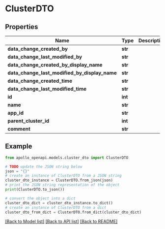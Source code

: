 # ClusterDTO


## Properties

Name | Type | Description | Notes
------------ | ------------- | ------------- | -------------
**data_change_created_by** | **str** |  | [optional] 
**data_change_last_modified_by** | **str** |  | [optional] 
**data_change_created_by_display_name** | **str** |  | [optional] 
**data_change_last_modified_by_display_name** | **str** |  | [optional] 
**data_change_created_time** | **str** |  | [optional] 
**data_change_last_modified_time** | **str** |  | [optional] 
**id** | **int** |  | [optional] 
**name** | **str** |  | 
**app_id** | **str** |  | 
**parent_cluster_id** | **int** |  | [optional] 
**comment** | **str** |  | [optional] 

## Example

```python
from apollo_openapi.models.cluster_dto import ClusterDTO

# TODO update the JSON string below
json = "{}"
# create an instance of ClusterDTO from a JSON string
cluster_dto_instance = ClusterDTO.from_json(json)
# print the JSON string representation of the object
print(ClusterDTO.to_json())

# convert the object into a dict
cluster_dto_dict = cluster_dto_instance.to_dict()
# create an instance of ClusterDTO from a dict
cluster_dto_from_dict = ClusterDTO.from_dict(cluster_dto_dict)
```
[[Back to Model list]](../README.md#documentation-for-models) [[Back to API list]](../README.md#documentation-for-api-endpoints) [[Back to README]](../README.md)



